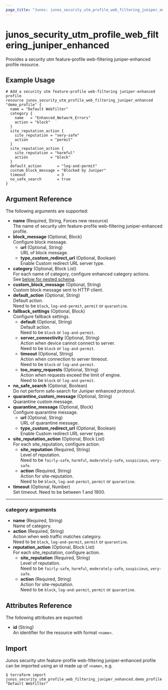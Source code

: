 ```yaml
---
page_title: "Junos: junos_security_utm_profile_web_filtering_juniper_enhanced"
---
```


# junos_security_utm_profile_web_filtering_juniper_enhanced

Provides a security utm feature-profile web-filtering juniper-enhanced profile resource.

## Example Usage

```hcl
# Add a security utm feature-profile web-filtering juniper-enhanced profile
resource junos_security_utm_profile_web_filtering_juniper_enhanced "demo_profile" {
  name = "Default Webfilter"
  category {
    name   = "Enhanced_Network_Errors"
    action = "block"
  }
  site_reputation_action {
    site_reputation = "very-safe"
    action          = "permit"
  }
  site_reputation_action {
    site_reputation = "harmful"
    action          = "block"
  }
  default_action       = "log-and-permit"
  custom_block_message = "Blocked by Juniper"
  timeout              = 3
  no_safe_search       = true
}
```

## Argument Reference

The following arguments are supported:

- **name** (Required, String, Forces new resource)  
  The name of security utm feature-profile web-filtering juniper-enhanced profile.
- **block_message** (Optional, Block)  
  Configure block message.
  - **url** (Optional, String)  
    URL of block message.
  - **type_custom_redirect_url** (Optional, Boolean)  
    Enable Custom redirect URL server type.
- **category** (Optional, Block List)  
  For each name of category, configure enhanced category actions.  
  See [below for nested schema](#category-arguments).
- **custom_block_message** (Optional, String)  
  Custom block message sent to HTTP client.
- **default_action** (Optional, String)  
  Default action.  
  Need to be `block`, `log-and-permit`, `permit` or `quarantine`.
- **fallback_settings** (Optional, Block)  
  Configure fallback settings.
  - **default** (Optional, String)  
    Default action.  
    Need to be `block` or `log-and-permit`.
  - **server_connectivity** (Optional, String)  
    Action when device cannot connect to server.  
    Need to be `block` or `log-and-permit`.
  - **timeout** (Optional, String)  
    Action when connection to server timeout.  
    Need to be `block` or `log-and-permit`.
  - **too_many_requests** (Optional, String)  
    Action when requests exceed the limit of engine.  
    Need to be `block` or `log-and-permit`.
- **no_safe_search** (Optional, Boolean)  
  Do not perform safe-search for Juniper enhanced protocol.
- **quarantine_custom_message** (Optional, String)  
  Quarantine custom message.
- **quarantine_message** (Optional, Block)  
  Configure quarantine message.
  - **url** (Optional, String)  
    URL of quarantine message.
  - **type_custom_redirect_url** (Optional, Boolean)  
    Enable Custom redirect URL server type.
- **site_reputation_action** (Optional, Block List)  
  For each site_reputation, configure action.
  - **site_reputation** (Required, String)  
    Level of reputation.  
    Need to be `fairly-safe`, `harmful`, `moderately-safe`, `suspicious`, `very-safe`.
  - **action** (Required, String)  
    Action for site-reputation.  
    Need to be `block`, `log-and-permit`, `permit` or `quarantine`.
- **timeout** (Optional, Number)  
  Set timeout. Need to be between 1 and 1800.

---

### category arguments

- **name** (Required, String)  
  Name of category.
- **action** (Required, String)  
  Action when web traffic matches category.  
  Need to be `block`, `log-and-permit`, `permit` or `quarantine`.
- **reputation_action** (Optional, Block List)  
  For each site_reputation, configure action.
  - **site_reputation** (Required, String)  
    Level of reputation.  
    Need to be `fairly-safe`, `harmful`, `moderately-safe`, `suspicious`, `very-safe`.
  - **action** (Required, String)  
    Action for site-reputation.  
    Need to be `block`, `log-and-permit`, `permit` or `quarantine`.

## Attributes Reference

The following attributes are exported:

- **id** (String)  
  An identifier for the resource with format `<name>`.

## Import

Junos security utm feature-profile web-filtering juniper-enhanced profile can be imported using an
id made up of `<name>`, e.g.

```shell
$ terraform import junos_security_utm_profile_web_filtering_juniper_enhanced.demo_profile "Default Webfilter"
```
